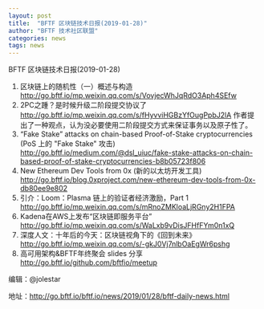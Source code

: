```yaml
---
layout: post
title:  "BFTF 区块链技术日报(2019-01-28)"
author: "BFTF 技术社区联盟"
categories: news
tags: news
---
```


BFTF 区块链技术日报(2019-01-28)


1. 区块链上的随机性（一）概述与构造 <http://go.bftf.io/mp.weixin.qq.com/s/VovjecWhJqRdO3Aph4SEfw>
2. 2PC之踵？是时候升级二阶段提交协议了 <http://go.bftf.io/mp.weixin.qq.com/s/fHyvviHGBzYfOugPpbJ2lA> 作者提出了一种观点，认为没必要使用二阶段提交方式来保证事务以及原子性了。
3. “Fake Stake” attacks on chain-based Proof-of-Stake cryptocurrencies (PoS 上的 "Fake Stake" 攻击) <http://go.bftf.io/medium.com/@dsl_uiuc/fake-stake-attacks-on-chain-based-proof-of-stake-cryptocurrencies-b8b05723f806>
4. New Ethereum Dev Tools from 0x (新的以太坊开发工具) <http://go.bftf.io/blog.0xproject.com/new-ethereum-dev-tools-from-0x-db80ee9e802>
5. 引介：Loom：Plasma 链上的验证者经济激励，Part 1 <http://go.bftf.io/mp.weixin.qq.com/s/mRnoZMKloaLjRGny2H1FPA>
6. Kadena在AWS上发布“区块链即服务平台” <http://go.bftf.io/mp.weixin.qq.com/s/WaLxb9vDisJFHfFYm0n1xQ>
7. 深度人文：十年后的今天：区块链视角下的《回到未来》 <http://go.bftf.io/mp.weixin.qq.com/s/-gkJ0Vj7nlbOaEgWr6pshg>
8. 高可用架构&BFTF年终聚会 slides 分享 <http://go.bftf.io/github.com/bftfio/meetup>



编辑：@jolestar

地址：http://go.bftf.io/bftf.io/news/2019/01/28/bftf-daily-news.html

 
